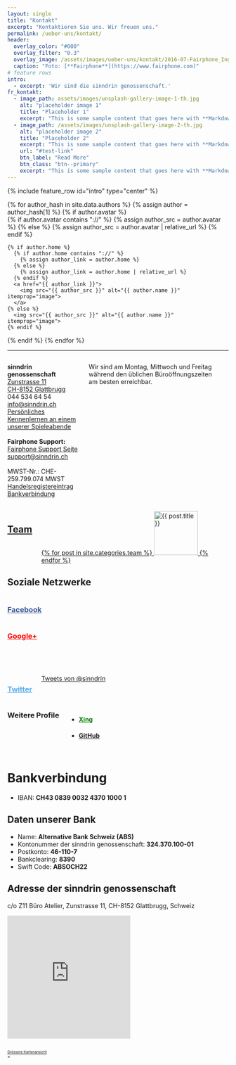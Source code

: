 ```yaml
---
layout: single
title: "Kontakt"
excerpt: "Kontaktieren Sie uns. Wir freuen uns."
permalink: /ueber-uns/kontakt/
header:
  overlay_color: "#000"
  overlay_filter: "0.3"
  overlay_image: /assets/images/ueber-uns/kontakt/2016-07-Fairphone_Inge_696-copy_WEB.jpg
  caption: "Foto: [**Fairphone**](https://www.fairphone.com)"
# feature rows
intro:
  - excerpt: 'Wir sind die sinndrin genossenschaft.'
fr_kontakt:
  - image_path: assets/images/unsplash-gallery-image-1-th.jpg
    alt: "placeholder image 1"
    title: "Placeholder 1"
    excerpt: "This is some sample content that goes here with **Markdown** formatting."
  - image_path: /assets/images/unsplash-gallery-image-2-th.jpg
    alt: "placeholder image 2"
    title: "Placeholder 2"
    excerpt: "This is some sample content that goes here with **Markdown** formatting."
    url: "#test-link"
    btn_label: "Read More"
    btn_class: "btn--primary"
    excerpt: "This is some sample content that goes here with **Markdown** formatting."
---
```


<!-- BEGIN script loading -->
<!-- BEGIN facebook -->
<div id="fb-root"></div>
<script>(function(d, s, id) {
  var js, fjs = d.getElementsByTagName(s)[0];
  if (d.getElementById(id)) return;
  js = d.createElement(s); js.id = id;
  js.src = "//connect.facebook.net/de_DE/sdk.js#xfbml=1&version=v2.0";
  fjs.parentNode.insertBefore(js, fjs);
}(document, 'script', 'facebook-jssdk'));</script>
<!-- END facebook -->
<!-- END script loading -->

{% include feature_row id="intro" type="center" %}


<div class="float-group">
{% for author_hash in site.data.authors %}
{% assign author = author_hash[1] %}
{% if author.avatar %}
  <div class="float-left round-img mw-110">
    {% if author.avatar contains "://" %}
      {% assign author_src = author.avatar %}
    {% else %}
      {% assign author_src = author.avatar | relative_url %}
    {% endif %}

    {% if author.home %}
      {% if author.home contains "://" %}
        {% assign author_link = author.home %}
      {% else %}
        {% assign author_link = author.home | relative_url %}
      {% endif %}
      <a href="{{ author_link }}">
        <img src="{{ author_src }}" alt="{{ author.name }}" itemprop="image">
      </a>
    {% else %}
      <img src="{{ author_src }}" alt="{{ author.name }}" itemprop="image">
    {% endif %}
  </div>
{% endif %}
{% endfor %}
</div>

<hr>

<!-- {% include feature_row id="fr_kontakt" %} -->


<!-- BEGIN Kontakt -->
<div class="row">
  <div class=" large-6 columns">
  <p>
  <b>sinndrin genossenschaft</b><br>
  <a href="#" data-reveal-id="addressModal">Zunstrasse 11<br>
  CH-8152 Glattbrugg<br></a>
  <i class="fi-telephone"></i> 044 534 64 54<br>
  <a href="mailto:info@sinndrin.ch"><i class="fi-mail"></i> info@sinndrin.ch</a><br>
  <a href="/ueber-uns/spieleabend/"><i class="fi-puzzle"></i> Persönliches Kennenlernen an einem unserer Spieleabende</a><br><br>
  <b>Fairphone Support:</b><br><a href="https://support.sinndrin.org/de"><i class="fi-page-multiple"></i> Fairphone Support Seite</a><br><a href="mailto:support@sinndrin.ch"><i class="fi-mail"></i> support@sinndrin.ch</a><br><br>
  MWST-Nr.: CHE-259.799.074 MWST<br>
  <a target="_blank" href="https://zh.chregister.ch/cr-portal/auszug/auszug.xhtml?uid=CHE-259.799.074"><i class="fi-info"></i> Handelsregistereintrag</a><br>
  <a href="#bankverbindung"><i class="fi-bitcoin-circle"></i> Bankverbindung</a><br><br>

  Wir sind am Montag, Mittwoch und Freitag während den üblichen Büroöffnungszeiten am besten erreichbar.
  </p>
  </div>
<!-- BEGIN Team -->
  <div class="large-6 columns">
  <h2 class="show-for-medium-down"><a href="/ueber-uns/team/">Team</a></h2>
  <a href="/ueber-uns/team/">
  {% for post in site.categories.team %}
  <img alt="{{ post.title }}" width="100" src="{{ post.image }}">
  {% endfor %}
  </a>
  </div>
<!-- END Team -->
  </div>
<!-- END Kontakt -->


<!-- BEGIN Social Profiles -->
<div class="row">
  <div class="columns">
    <h2>Soziale Netzwerke</h2>
  </div>
</div>

<div class="row">
  <!-- BEGIN Facebook -->
  <div class="large-6 columns">
    <h3><a style="color:#3b5998;" href="https://www.facebook.com/sinndrin" target="_blank" rel="sinndrin genossenschaft"><i class="fi-social-facebook"></i> Facebook</a></h3>
    <div class="fb-like-box" data-href="https://www.facebook.com/sinndrin" data-colorscheme="light" data-show-faces="true" data-header="true" data-stream="false" data-show-border="false"></div>
  </div>
  <!-- END Facebook -->

  <!-- BEGIN Google+ -->
  <div class="large-6 columns">
    <h3><a style="color: red;" href="https://plus.google.com/+sinndringenossenschaftZürich" target="_blank" rel="sinndrin genossenschaft"><i class="fi-social-google-plus"></i> Google+</a></h3>
    <!-- BEGIN Google+ Code -->
    <script type="text/javascript" src="https://apis.google.com/js/plusone.js"></script>
    <g:page href="https://plus.google.com/+sinndringenossenschaftZürich"></g:page>
    <!-- END Google+ Code -->
  </div>
  <!-- END Google+ -->
</div>

<!-- TODO: ugly spacing -->
<br><br>

<div class="row">
<!-- BEGIN Twitter -->
<div class="large-6 columns">
<h3><a style="color:#55acee;" href="https://twitter.com/sinndrin" target="_blank" rel="sinndrin genossenschaft"><i class="fi-social-twitter"></i> Twitter</a></h3>
<!-- BEGIN Twitter Code -->
<a class="twitter-timeline"  href="https://twitter.com/sinndrin"  data-widget-id="502772720589746176">Tweets von @sinndrin</a>
    <script>!function(d,s,id){var js,fjs=d.getElementsByTagName(s)[0],p=/^http:/.test(d.location)?'http':'https';if(!d.getElementById(id)){js=d.createElement(s);js.id=id;js.src=p+"://platform.twitter.com/widgets.js";fjs.parentNode.insertBefore(js,fjs);}}(document,"script","twitter-wjs");</script>


<!-- >END Twitter Code -->
</div>
<!-- END Twitter -->

<!-- BEGIN Weitere -->
<div class="large-6 columns">
<h3>Weitere Profile</h3>

<ul>
  <!-- BEGIN XING -->
  <li><h4><a style="color: green;" href="https://www.xing.com/companies/sinndringenossenschaft" target="_blank" rel="sinndrin genossenschaft">Xing</a></h4></li>
  <!-- >END XING -->
  <!-- BEGIN Github -->
  <li><h4><a style="color:#222;" href="https://github.com/sinndrin" target="_blank" rel="sinndrin genossenschaft"><i class="fi-social-github"></i> GitHub</a></h4></li>
   <!-- >END Github -->
  </ul>
</div>
<!-- END Weitere -->
</div>

# <a name="bankverbindung"></a> Bankverbindung

* IBAN: **CH43 0839 0032 4370 1000 1** <br>

## Daten unserer Bank

* Name: **Alternative Bank Schweiz (ABS)**
* Kontonummer der sinndrin genossenschaft: **324.370.100-01**
* Postkonto: **46-110-7**
* Bankclearing: **8390**
* Swift Code: **ABSOCH22**


<!-- Reveal Modals begin -->
<div id="addressModal" class="reveal-modal" data-reveal>
  <h2>Adresse der sinndrin genossenschaft</h2>

  <p>c/o Z11 Büro Atelier, Zunstrasse 11, CH-8152 Glattbrugg, Schweiz</p>
  <!-- data-interchange begin -->
  <div
      data-interchange="[/ueber-uns/kontakt/default.html, (small)], [/ueber-uns/kontakt/medium.html, (medium)], [/ueber-uns/kontakt/large.html, (large)]">
    <div data-alert class="alert-box secondary radius">
      <!-- default content begin -->
      <!-- TODO: map auf ueber-uns auf google places ändern -->
      <iframe width="280" height="280" frameborder="0" scrolling="no" marginheight="0" marginwidth="0"
              src="https://maps.google.ch/maps?f=q&amp;source=s_q&amp;hl=de&amp;geocode=&amp;q=sinndrin+genossenschaft&amp;aq=&amp;sll=47.377455,8.536715&amp;sspn=0.174132,0.346756&amp;ie=UTF8&amp;hq=sinndrin+genossenschaft&amp;hnear=&amp;t=m&amp;z=12&amp;iwloc=A&amp;cid=16683552561753725560&amp;ll=47.362039,8.533676&amp;output=embed"></iframe><br /><small><a href="https://maps.google.ch/maps?f=q&amp;source=embed&amp;hl=de&amp;geocode=&amp;q=sinndrin+genossenschaft&amp;aq=&amp;sll=47.377455,8.536715&amp;sspn=0.174132,0.346756&amp;ie=UTF8&amp;hq=sinndrin+genossenschaft&amp;hnear=&amp;t=m&amp;z=12&amp;iwloc=A&amp;cid=16683552561753725560&amp;ll=47.362039,8.533676"></iframe>
      <br/>
      <small><a href="https://maps.google.ch/maps?f=q&amp;source=s_q&amp;hl=de&amp;geocode=&amp;q=sinndrin+genossenschaft&amp;aq=&amp;sll=47.377455,8.536715&amp;sspn=0.174132,0.346756&amp;ie=UTF8&amp;hq=sinndrin+genossenschaft&amp;hnear=&amp;t=m&amp;z=12&amp;iwloc=A&amp;cid=16683552561753725560&amp;ll=47.362039,8.533676&amp;output=embed"></iframe><br /><small><a href="https://maps.google.ch/maps?f=q&amp;source=embed&amp;hl=de&amp;geocode=&amp;q=sinndrin+genossenschaft&amp;aq=&amp;sll=47.377455,8.536715&amp;sspn=0.174132,0.346756&amp;ie=UTF8&amp;hq=sinndrin+genossenschaft&amp;hnear=&amp;t=m&amp;z=12&amp;iwloc=A&amp;cid=16683552561753725560&amp;ll=47.362039,8.533676">Grössere Kartenansicht</a></small>
      <!-- default content end -->
    </div>
  </div>
  <!-- data-interchange end -->
  <a class="close-reveal-modal">&#215;</a>
</div>
<!-- Reveal Modals end -->

